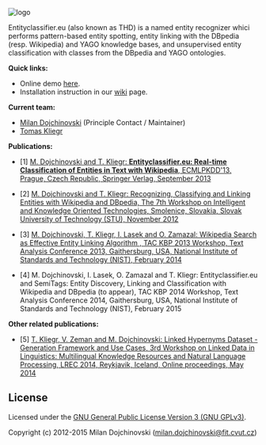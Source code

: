 ![logo](https://docs.google.com/drawings/d/1pSLyXRntuzlYuuBHwoUJwP8Zqcu9NgsQtuqT-hdbrlA/pub?w=611&amp;h=100)

Entityclassifier.eu (also known as THD) is a named entity recognizer whici performs pattern-based entity spotting, entity linking with the DBpedia (resp. Wikipedia) and YAGO knowledge bases, and unsupervised entity classification with classes from the DBpedia and YAGO ontologies.

**Quick links:**

- Online demo [here](http://entityclassifier.eu/thd/).
- Installation instruction in our [wiki](https://github.com/entityclassifier-eu/entityclassifier-rest/wiki) page.

**Current team:**

- [Milan Dojchinovski](mailto:milan.dojchinovski@fit.cvut.cz) (Principle Contact / Maintainer)
- [Tomas Kliegr](mailto:tomas.kliegr@vse.cz)

**Publications:**
* [1] [M. Dojchinovski and T. Kliegr: **Entityclassifier.eu: Real-time Classification of Entities in Text with Wikipedia**, ECMLPKDD'13, Prague, Czech Republic, Springer Verlag, September 2013](http://www.dojchinovski.mk/public/data/ECMLPKDD2013-DojchinovskiK.pdf)

* [2] [M. Dojchinovski and T. Kliegr: Recognizing, Classifying and Linking Entities with Wikipedia and DBpedia, The 7th Workshop on Intelligent and Knowledge Oriented Technologies, Smolenice, Slovakia, Slovak University of Technology (STU), November 2012](http://www.dojchinovski.mk/public/data/ECMLPKDD2013-DojchinovskiK.pdf)

* [3] [M. Dojchinovski, T. Kliegr, I. Lasek and O. Zamazal: Wikipedia Search as Effective Entity Linking Algorithm , TAC KBP 2013 Workshop, Text Analysis Conference 2013, Gaithersburg, USA, National Institute of Standards and Technology (NIST), February 2014](http://www.dojchinovski.mk/public/data/TAC2013-DojchinovskiKLZ.pdf)

* [4] M. Dojchinovski, I. Lasek, O. Zamazal and T. Kliegr: Entityclassifier.eu and SemiTags: Entity Discovery, Linking and Classification with Wikipedia and DBpedia (to appear), TAC KBP 2014 Workshop, Text Analysis Conference 2014, Gaithersburg, USA, National Institute of Standards and Technology (NIST), February 2015

**Other related publications:**
* [5] [T. Kliegr, V. Zeman and M. Dojchinovski: Linked Hypernyms Dataset - Generation Framework and Use Cases, 3rd Workshop on Linked Data in Linguistics: Multilingual Knowledge Resources and Natural Language Processing, LREC 2014, Reykjavik, Iceland, Online proceedings, May 2014](http://www.dojchinovski.mk/public/data/LDL2014-KliegrZD.pdf)


License
------

Licensed under the [GNU General Public License Version 3 (GNU GPLv3)](http://www.gnu.org/licenses/gpl.html).

Copyright (c) 2012-2015 Milan Dojchinovski (<milan.dojchinovski@fit.cvut.cz>)
